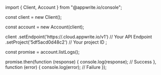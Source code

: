 import { Client, Account } from "@appwrite.io/console";

const client = new Client();

const account = new Account(client);

client
    .setEndpoint('https://<REGION>.cloud.appwrite.io/v1') // Your API Endpoint
    .setProject('5df5acd0d48c2') // Your project ID
;

const promise = account.listLogs();

promise.then(function (response) {
    console.log(response); // Success
}, function (error) {
    console.log(error); // Failure
});
